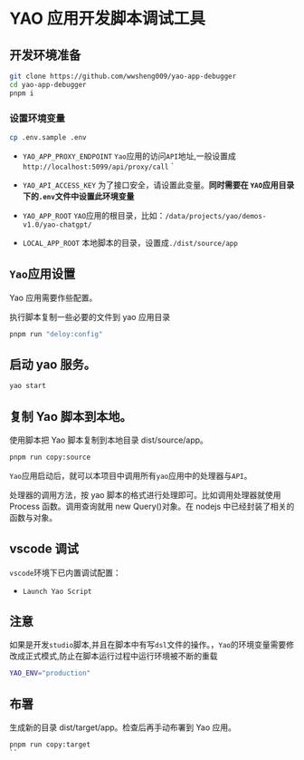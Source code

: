 # YAO 应用开发脚本调试工具

## 开发环境准备

```sh
git clone https://github.com/wwsheng009/yao-app-debugger
cd yao-app-debugger
pnpm i
```

### 设置环境变量

```sh
cp .env.sample .env
```

- `YAO_APP_PROXY_ENDPOINT`
  `Yao`应用的访问`API`地址,一般设置成`http://localhost:5099/api/proxy/call`
  `
- `YAO_API_ACCESS_KEY`
  为了接口安全，请设置此变量。**同时需要在 `YAO`应用目录下的`.env`文件中设置此环境变量**

- `YAO_APP_ROOT`
  `YAO`应用的根目录，比如：`/data/projects/yao/demos-v1.0/yao-chatgpt/`

- `LOCAL_APP_ROOT`
  本地脚本的目录，设置成`./dist/source/app`

## `Yao`应用设置

Yao 应用需要作些配置。

执行脚本复制一些必要的文件到 yao 应用目录

```sh
pnpm run "deloy:config"
```

## 启动 yao 服务。

```sh
yao start
```

## 复制 Yao 脚本到本地。

使用脚本把 Yao 脚本复制到本地目录 dist/source/app。

```sh
pnpm run copy:source
```

`Yao`应用启动后，就可以本项目中调用所有`yao`应用中的处理器与`API`。

处理器的调用方法，按 yao 脚本的格式进行处理即可。比如调用处理器就使用 Process 函数。调用查询就用 new Query()对象。在 nodejs 中已经封装了相关的函数与对象。

## vscode 调试

`vscode`环境下已内置调试配置：

- `Launch Yao Script`

## 注意

如果是开发`studio`脚本,并且在脚本中有写`dsl`文件的操作。，`Yao`的环境变量需要修改成正式模式,防止在脚本运行过程中运行环境被不断的重载

```sh
YAO_ENV="production"

```

## 布署

生成新的目录 dist/target/app。检查后再手动布署到 Yao 应用。

```sh
pnpm run copy:target
``
```
